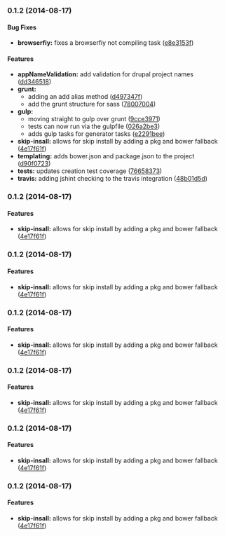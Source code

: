 ### 0.1.2 (2014-08-17)


#### Bug Fixes

* **browserfiy:** fixes a browserfiy not compiling task ([e8e3153f](https://github.com/kalamuna/generator-kalatheme/commit/e8e3153fa9d1e3b8f8d33d4a11e01d580fb925e3))


#### Features

* **appNameValidation:** add validation for drupal project names ([dd346518](https://github.com/kalamuna/generator-kalatheme/commit/dd3465189919d2242ae3cd550c7e2fd5d7b57d73))
* **grunt:**
  * adding an add alias method ([d497347f](https://github.com/kalamuna/generator-kalatheme/commit/d497347fa3ff3c502f7a72d577b04a4c075736ce))
  * add the grunt structure for sass ([78007004](https://github.com/kalamuna/generator-kalatheme/commit/7800700480b3a5ccdcfe5634e558a406d2a8d109))
* **gulp:**
  * moving straight to gulp over grunt ([9cce3971](https://github.com/kalamuna/generator-kalatheme/commit/9cce397152c0893a82b92645679eafcc45c73f36))
  *  tests can now run via the gulpfile ([026a2be3](https://github.com/kalamuna/generator-kalatheme/commit/026a2be3c3ce0a27f73f627c09fb9baf4886d3d7))
  * adds gulp tasks for generator tasks ([e2291bee](https://github.com/kalamuna/generator-kalatheme/commit/e2291beeb6622629a1f6951afde3d862219353db))
* **skip-insall:** allows for skip install by adding a pkg and bower fallback ([4e17f61f](https://github.com/kalamuna/generator-kalatheme/commit/4e17f61f4d56cb922d374287b4e972dbd35ccff9))
* **templating:** adds bower.json and package.json to the project ([d90f0723](https://github.com/kalamuna/generator-kalatheme/commit/d90f07236e5ae428b66c5a0a1dc8429f72a2f09b))
* **tests:** updates creation test coverage ([76658373](https://github.com/kalamuna/generator-kalatheme/commit/76658373a266c577ff4c5f2113a8eaa4ed696191))
* **travis:** adding jshint checking to the travis integration ([48b01d5d](https://github.com/kalamuna/generator-kalatheme/commit/48b01d5d13bdc016ddf669a445dd41048b5db095))


### 0.1.2 (2014-08-17)


#### Features

* **skip-insall:** allows for skip install by adding a pkg and bower fallback ([4e17f61f](https://github.com/kalamuna/generator-kalatheme/commit/4e17f61f4d56cb922d374287b4e972dbd35ccff9))


### 0.1.2 (2014-08-17)


#### Features

* **skip-insall:** allows for skip install by adding a pkg and bower fallback ([4e17f61f](https://github.com/kalamuna/generator-kalatheme/commit/4e17f61f4d56cb922d374287b4e972dbd35ccff9))


### 0.1.2 (2014-08-17)


#### Features

* **skip-insall:** allows for skip install by adding a pkg and bower fallback ([4e17f61f](https://github.com/kalamuna/generator-kalatheme/commit/4e17f61f4d56cb922d374287b4e972dbd35ccff9))


### 0.1.2 (2014-08-17)


#### Features

* **skip-insall:** allows for skip install by adding a pkg and bower fallback ([4e17f61f](https://github.com/kalamuna/generator-kalatheme/commit/4e17f61f4d56cb922d374287b4e972dbd35ccff9))


### 0.1.2 (2014-08-17)


#### Features

* **skip-insall:** allows for skip install by adding a pkg and bower fallback ([4e17f61f](https://github.com/kalamuna/generator-kalatheme/commit/4e17f61f4d56cb922d374287b4e972dbd35ccff9))


### 0.1.2 (2014-08-17)


#### Features

* **skip-insall:** allows for skip install by adding a pkg and bower fallback ([4e17f61f](https://github.com/kalamuna/generator-kalatheme/commit/4e17f61f4d56cb922d374287b4e972dbd35ccff9))


